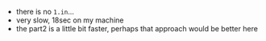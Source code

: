 * there is no `1.in`...
* very slow, 18sec on my machine
* the part2 is a little bit faster, perhaps that approach 
  would be better here